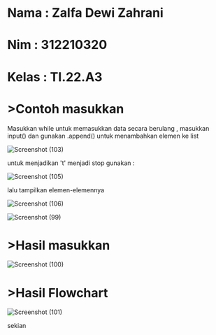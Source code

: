 # Nama : Zalfa Dewi Zahrani
# Nim : 312210320
# Kelas : TI.22.A3

# >Contoh masukkan

Masukkan while untuk memasukkan data secara berulang , masukkan input() dan gunakan .append() untuk menambahkan elemen ke list

![Screenshot (103)](https://user-images.githubusercontent.com/115516617/202657499-e6840192-c464-46b8-98ed-33fdb881e780.png)

untuk menjadikan 't' menjadi stop gunakan :

![Screenshot (105)](https://user-images.githubusercontent.com/115516617/202658102-3932758e-41dc-407b-8448-6b7af1b6a242.png)

lalu tampilkan elemen-elemennya

![Screenshot (106)](https://user-images.githubusercontent.com/115516617/202658524-8cca78ed-547e-47e0-b02f-04cf4547ade1.png)

![Screenshot (99)](https://user-images.githubusercontent.com/115516617/202658599-e43ad8bf-e067-4f35-984f-a6fc2f1c74c9.png)

# >Hasil masukkan

![Screenshot (100)](https://user-images.githubusercontent.com/115516617/202634298-80537c86-14db-450f-80c3-c45d08640a22.png)

# >Hasil Flowchart

![Screenshot (101)](https://user-images.githubusercontent.com/115516617/202639337-256d1e62-3489-4402-a48c-ce6179e45c10.png)

sekian
